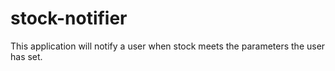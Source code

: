 # stock-notifier
This application will notify a user when stock meets the parameters the user has set.
